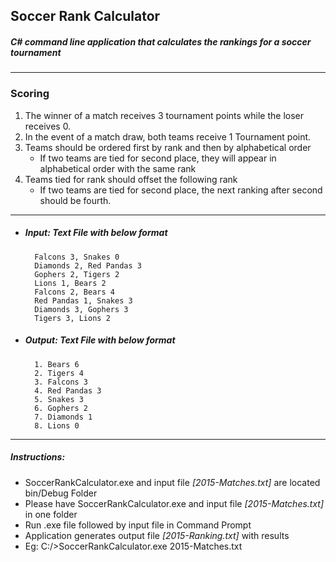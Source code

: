 Soccer Rank Calculator
----
##### C# command line application that calculates the rankings for a soccer tournament
----

### **Scoring**

1. The winner of a match receives 3 tournament points while the loser receives 0.
2. In the event of a match draw, both teams receive 1 Tournament point.
3. Teams should be ordered first by rank and then by alphabetical order
    - If two teams are tied for second place, they will appear in alphabetical order with the same rank
4. Teams tied for rank should offset the following rank
    - If two teams are tied for second place, the next ranking after second should be fourth.

--------

* ##### **Input**: Text File with below format

        Falcons 3, Snakes 0
        Diamonds 2, Red Pandas 3
        Gophers 2, Tigers 2
        Lions 1, Bears 2
        Falcons 2, Bears 4
        Red Pandas 1, Snakes 3
        Diamonds 3, Gophers 3
        Tigers 3, Lions 2

* ##### **Output**: Text File with below format
  
        1. Bears 6
        2. Tigers 4
        3. Falcons 3
        4. Red Pandas 3
        5. Snakes 3
        6. Gophers 2
        7. Diamonds 1
        8. Lions 0

----------

##### **Instructions**:

* SoccerRankCalculator.exe and input file *[2015-Matches.txt]* are located bin/Debug Folder
* Please have SoccerRankCalculator.exe and input file *[2015-Matches.txt]* in one folder
* Run .exe file followed by input file in Command Prompt
* Application generates output file *[2015-Ranking.txt]* with results
* Eg: C:/>SoccerRankCalculator.exe 2015-Matches.txt




